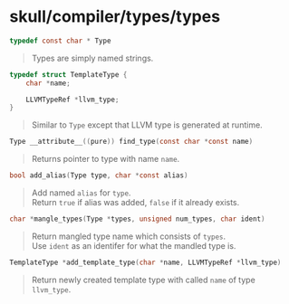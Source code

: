 # skull/compiler/types/types

```c
typedef const char * Type
```

> Types are simply named strings.

```c
typedef struct TemplateType {
	char *name;

	LLVMTypeRef *llvm_type;
}
```

> Similar to `Type` except that LLVM type is generated at runtime.

```c
Type __attribute__((pure)) find_type(const char *const name)
```

> Returns pointer to type with name `name`.

```c
bool add_alias(Type type, char *const alias)
```

> Add named `alias` for `type`.
> \
> Return `true` if alias was added, `false` if it already exists.

```c
char *mangle_types(Type *types, unsigned num_types, char ident)
```

> Return mangled type name which consists of `types`.
> \
> Use `ident` as an identifer for what the mandled type is.

```c
TemplateType *add_template_type(char *name, LLVMTypeRef *llvm_type)
```

> Return newly created template type with called `name` of type `llvm_type`.

